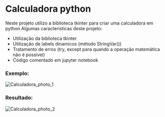 # Calculadora python
 Neste projeto utilizo a biblioteca tkinter para criar uma calculadora em python
 Algumas características deste projeto:
 * Utilização da biblioteca tkinter
 * Utilização de  labels dinamicos (método StringVar())
 * Tratamento de erros (try, except para quando a operação matemática não é possível)
 * Código comentado em jupyter notebook

 
### Exemplo:
![Calculadora_photo_1](https://user-images.githubusercontent.com/10911021/219963010-793b1183-fc29-4f29-9b7e-825eda092134.JPG)
### Resultado:
![Calculadora_photo_2](https://user-images.githubusercontent.com/10911021/219963047-0734ae14-9d2f-496f-a3b6-9d7206fa1085.JPG)
